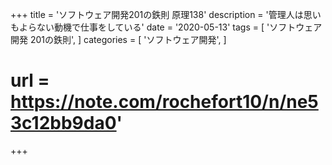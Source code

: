 +++
title = 'ソフトウェア開発201の鉄則 原理138'
description = '管理人は思いもよらない動機で仕事をしている'
date = '2020-05-13'
tags = [
    'ソフトウェア開発 201の鉄則',
]
categories = [
    'ソフトウェア開発',
]
# url = https://note.com/rochefort10/n/ne53c12bb9da0'
+++
